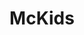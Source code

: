 ---
layout: video
series: Angry Video Game Nerd
season: 1
episode: 7
title: "McKids"
permalink: /avgn/episode-7
video_id: qVBerX6Dzmc
alt_video_id: FnxsNhuikpo
drive_id: 189WMufizUmzutreDWw9O95Fok22h52Kj
release_date: 2006-08-25
previous_titles:
  - "Angry Nintendo Nerd: McKids"
toggle: off
platforms:
  - Nintendo Entertainment System
short_platforms:
  - NES
title-card:
thumbnails:
games:
  - M.C. Kids
mikes_notes: |
  – In episode 7 the Nerd makes fun of the McKids NES game.

  – This is the first episode where the theme song by Kyle Justin appears before the review.

  – James and I recently did [a panel](https://www.youtube.com/watch?v=poH8ewqO_ow) where we talked about the McKids episode. The reason we did it was we thought there was a lot of comedy potential because it was McDonalds themed. Which is true. But it’s actually pretty good as far as NES games go.
current_description: |
  There is nothing he can love about bad video games, as the Nerd reviews M.C. Kids for the NES, a video game based on McDonald's. 

  Released in Feb. 1992, McKids was an advert NES game from Virgin Interactive to promote McDonald's.

  You star as Mick and Mack (name inspired by 'Dick' and 'Mac' McDonald, the founders of McDonald's), two kids who travel to McDonaldland to recover Ronald McDonald's magical bag from The Hamburgler.  Along the way, you'll encounter other McDonaldland mascots including Grimace, Birdie, and CosMc.

  Even though it plays similar to Super Mario Bros. 3, there are notable differences:

  1\.  You can pick up and throw blocks.

  2\.  You can travel upside-down by running to special cogs.

  3\.  You have to collect McDonald Cards to advance to the next level.

  AVGN, while admit that it's wasn't a terrible game, noticed the level difficulty, bugs, and the slippery controls.  Oh, and don't bother trying to attack enemies with blocks...

  Note:  This episode introduced the AVGN Theme composed by Kyle Justin.  You can check his work at:

  [http://kylejustinmusic.com/](http://kylejustinmusic.com/)
---